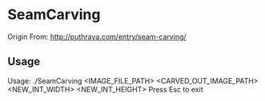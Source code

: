 SeamCarving
===========

Origin From: http://puthraya.com/entry/seam-carving/

Usage
----
Usage: ./SeamCarving <IMAGE_FILE_PATH> <CARVED_OUT_IMAGE_PATH> <NEW_INT_WIDTH> <NEW_INT_HEIGHT>
Press Esc to exit

